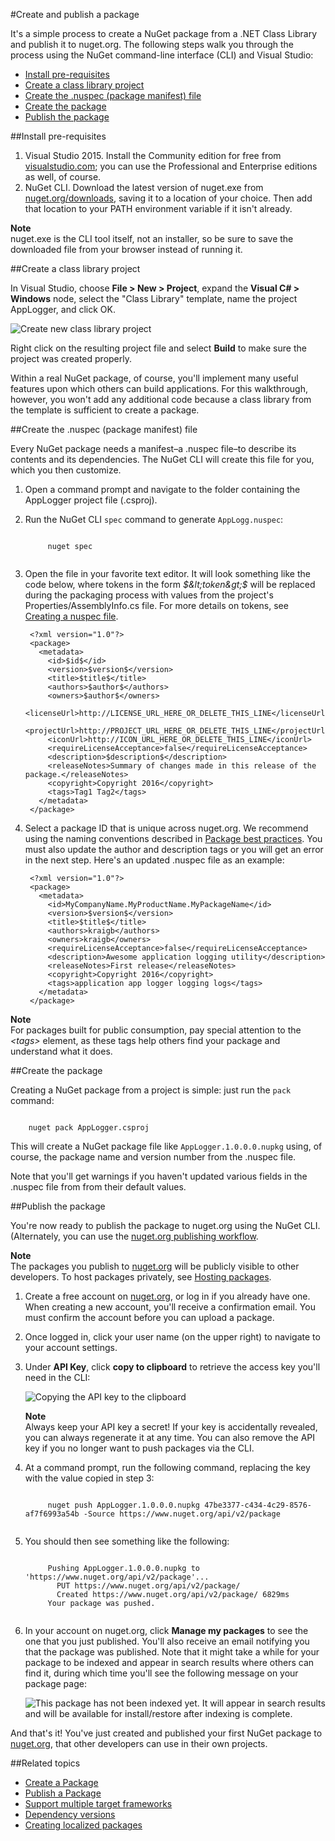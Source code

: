 #Create and publish a package

It's a simple process to create a NuGet package from a .NET Class Library and publish it to nuget.org. The following steps walk you through the process using the NuGet command-line interface (CLI) and Visual Studio:

- [Install pre-requisites](#install-pre-requisites)
- [Create a class library project](#create-a-class-library-project)
- [Create the .nuspec (package manifest) file](#create-the--nuspec-package-manifest-file)
- [Create the package](#create-the-package)
- [Publish the package](#publish-the-package)

##Install pre-requisites
1. Visual Studio 2015. Install the Community edition for free from [visualstudio.com](https://www.visualstudio.com/); you can use the Professional and Enterprise editions as well, of course.
2. NuGet CLI. Download the latest version of nuget.exe from [nuget.org/downloads](https://nuget.org/downloads), saving it to a location of your choice. Then add that location to your PATH environment variable if it isn't already.

<div class="block-callout-info">
	<strong>Note</strong><br>
	nuget.exe is the CLI tool itself, not an installer, so be sure to save the downloaded file from your browser instead of running it.
</div>

##Create a class library project

In Visual Studio, choose **File > New > Project**, expand the **Visual C# > Windows** node, select the "Class Library" template, name the project AppLogger, and click OK.

![Create new class library project](/images/CreatePublishNugetSample/QS_Create-01-NewProject.png)

Right click on the resulting project file and select **Build** to make sure the project was created properly.

Within a real NuGet package, of course, you'll implement many useful features upon which others can build applications. For this walkthrough, however, you won't add any additional code because a class library from the template is sufficient to create a package. 

##Create the .nuspec (package manifest) file

Every NuGet package needs a manifest–a .nuspec file–to describe its contents and its dependencies. The NuGet CLI will create this file for you, which you then customize.

1. Open a command prompt and navigate to the folder containing the AppLogger project file (.csproj).
2. Run the NuGet CLI <code>spec</code> command to generate `AppLogg.nuspec`:

	<code class="bash hljs">
		nuget spec
	</code>

3. Open the file in your favorite text editor. It will look something like the code below, where tokens in the form *$&lt;token&gt;$* will be replaced during the packaging process with values from the project's Properties/AssemblyInfo.cs file. For more details on tokens, see [Creating a nuspec file](/ndocs/create-packages/create-a-package#create-a--nuspec-file).   
			
		<?xml version="1.0"?>
		<package>
		  <metadata>
			<id>$id$</id>
			<version>$version$</version>
			<title>$title$</title>
			<authors>$author$</authors>
			<owners>$author$</owners>
			<licenseUrl>http://LICENSE_URL_HERE_OR_DELETE_THIS_LINE</licenseUrl>
			<projectUrl>http://PROJECT_URL_HERE_OR_DELETE_THIS_LINE</projectUrl>
			<iconUrl>http://ICON_URL_HERE_OR_DELETE_THIS_LINE</iconUrl>
			<requireLicenseAcceptance>false</requireLicenseAcceptance>
			<description>$description$</description>
			<releaseNotes>Summary of changes made in this release of the package.</releaseNotes>
			<copyright>Copyright 2016</copyright>
			<tags>Tag1 Tag2</tags>
		  </metadata>
		</package>	

4. Select a package ID that is unique across nuget.org. We recommend using the naming conventions described in [Package best practices](/ndocs/create-packages/package-best-practices). You must also update the author and description tags or you will get an error in the next step. Here's an updated .nuspec file as an example:
 		
		<?xml version="1.0"?>
		<package>
		  <metadata>
			<id>MyCompanyName.MyProductName.MyPackageName</id>
			<version>$version$</version>
			<title>$title$</title>
			<authors>kraigb</authors>
			<owners>kraigb</owners>
			<requireLicenseAcceptance>false</requireLicenseAcceptance>
			<description>Awesome application logging utility</description>
			<releaseNotes>First release</releaseNotes>
			<copyright>Copyright 2016</copyright>
			<tags>application app logger logging logs</tags>
		  </metadata>
		</package>

<div class="block-callout-info">
	<strong>Note</strong><br>
	For packages built for public consumption, pay special attention to the <em>&lt;tags&gt;</em> element, as these tags help others find your package and understand what it does.
</div>


##Create the package

Creating a NuGet package from a project is simple: just run the <code>pack</code> command:

<code class="bash hljs">
	nuget pack AppLogger.csproj
</code>

This will create a NuGet package file like `AppLogger.1.0.0.0.nupkg` using, of course, the package name and version number from the .nuspec file. 
	
Note that you'll get warnings if you haven't updated various fields in the .nuspec file from from their default values.


##Publish the package

You're now ready to publish the package to nuget.org using the NuGet CLI. (Alternately, you can use the [nuget.org publishing workflow](/ndocs/create-packages/publish-a-package#publish-through-nuget-org).

<div class="block-callout-warning">
	<strong>Note</strong><br>
	The packages you publish to <a href="https://www.nuget.org/">nuget.org</a> will be publicly visible to other developers. To host packages privately, see <a href="/ndocs/host-packages/hosting-packages-overview">Hosting packages</a>.
</div>

1. Create a free account on [nuget.org](https://www.nuget.org/users/account/LogOn?returnUrl=%2F), or log in if you already have one. When creating a new account, you'll receive a confirmation email. You must confirm the account before you can upload a package.
2. Once logged in, click your user name (on the upper right) to navigate to your account settings.
3. Under **API Key**, click **copy to clipboard** to retrieve the access key you'll need in the CLI:   

	![Copying the API key to the clipboard](/images/CreatePublishNugetSample/Create_02-APIKey.PNG)
	
	<div class="block-callout-warning">
		<strong>Note</strong><br>
		Always keep your API key a secret! If your key is accidentally revealed, you can always regenerate it at any time. You can also remove the API key if you no longer want to push packages via the CLI.
	</div>

4. At a command prompt, run the following command, replacing the key with the value copied in step 3:

	<code class="bash hljs">
		nuget push AppLogger.1.0.0.0.nupkg 47be3377-c434-4c29-8576-af7f6993a54b -Source https://www.nuget.org/api/v2/package
	</code>

5. You should then see something like the following:

	<code class="bash hljs">
		Pushing AppLogger.1.0.0.0.nupkg to 'https://www.nuget.org/api/v2/package'...
		  PUT https://www.nuget.org/api/v2/package/
		  Created https://www.nuget.org/api/v2/package/ 6829ms
		Your package was pushed.
	</code>
	
6. In your account on nuget.org, click **Manage my packages** to see the one that you just published. You'll also receive an email notifying you that the package was published. Note that it might take a while for your package to be indexed and appear in search results where others can find it, during which time you'll see the following message on your package page: 

	![This package has not been indexed yet. It will appear in search results and will be available for install/restore after indexing is complete.](/images/CreatePublishNugetSample/04.PNG)


And that's it! You've just created and published your first NuGet package to [nuget.org](https://www.nuget.org/), that other developers can use in their own projects.

##Related topics
* [Create a Package](/ndocs/create-packages/create-a-package)
* [Publish a Package](/ndocs/create-packages/publish-a-package)
* [Support multiple target frameworks](/ndocs/create-packages/supporting-multiple-target-frameworks)
* [Dependency versions](/ndocs/create-packages/dependency-versions)
* [Creating localized packages](/ndocs/create-packages/creating-localized-packages)




